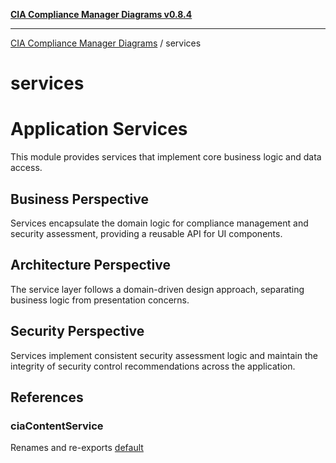 [**CIA Compliance Manager Diagrams v0.8.4**](../README.md)

***

[CIA Compliance Manager Diagrams](../modules.md) / services

# services

# Application Services

This module provides services that implement core business logic and data access.

## Business Perspective
Services encapsulate the domain logic for compliance management and security
assessment, providing a reusable API for UI components.

## Architecture Perspective
The service layer follows a domain-driven design approach, separating business
logic from presentation concerns.

## Security Perspective
Services implement consistent security assessment logic and maintain the integrity
of security control recommendations across the application.

## References

### ciaContentService

Renames and re-exports [default](ciaContentService/variables/default.md)
